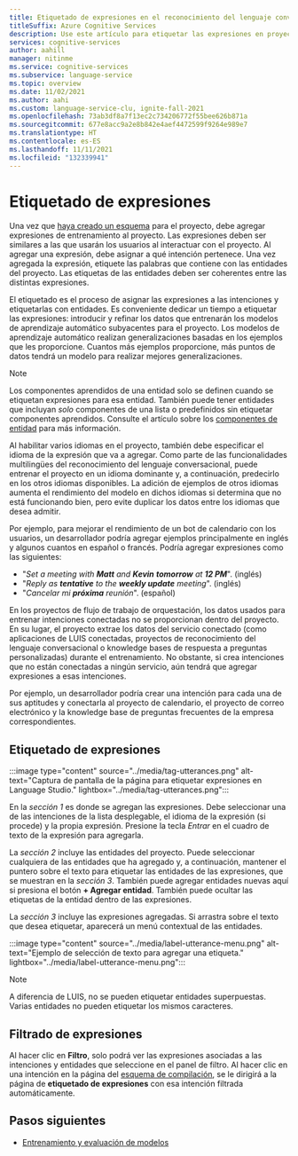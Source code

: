 ```yaml
---
title: Etiquetado de expresiones en el reconocimiento del lenguaje conversacional
titleSuffix: Azure Cognitive Services
description: Use este artículo para etiquetar las expresiones en proyectos de reconocimiento del lenguaje conversacional
services: cognitive-services
author: aahill
manager: nitinme
ms.service: cognitive-services
ms.subservice: language-service
ms.topic: overview
ms.date: 11/02/2021
ms.author: aahi
ms.custom: language-service-clu, ignite-fall-2021
ms.openlocfilehash: 73ab3df8a7f13ec2c734206772f55bee626b871a
ms.sourcegitcommit: 677e8acc9a2e8b842e4aef4472599f9264e989e7
ms.translationtype: HT
ms.contentlocale: es-ES
ms.lasthandoff: 11/11/2021
ms.locfileid: "132339941"
---
```

# <a name="how-to-tag-utterances"></a>Etiquetado de expresiones

Una vez que [haya creado un esquema](build-schema.md) para el proyecto, debe agregar expresiones de entrenamiento al proyecto. Las expresiones deben ser similares a las que usarán los usuarios al interactuar con el proyecto. Al agregar una expresión, debe asignar a qué intención pertenece. Una vez agregada la expresión, etiquete las palabras que contiene con las entidades del proyecto. Las etiquetas de las entidades deben ser coherentes entre las distintas expresiones.

El etiquetado es el proceso de asignar las expresiones a las intenciones y etiquetarlas con entidades. Es conveniente dedicar un tiempo a etiquetar las expresiones: introducir y refinar los datos que entrenarán los modelos de aprendizaje automático subyacentes para el proyecto. Los modelos de aprendizaje automático realizan generalizaciones basadas en los ejemplos que les proporcione. Cuantos más ejemplos proporcione, más puntos de datos tendrá un modelo para realizar mejores generalizaciones.

> [!NOTE]
>  Los componentes aprendidos de una entidad solo se definen cuando se etiquetan expresiones para esa entidad. También puede tener entidades que incluyan _solo_ componentes de una lista o predefinidos sin etiquetar componentes aprendidos. Consulte el artículo sobre los [componentes de entidad](../concepts/entity-components.md) para más información.

Al habilitar varios idiomas en el proyecto, también debe especificar el idioma de la expresión que va a agregar. Como parte de las funcionalidades multilingües del reconocimiento del lenguaje conversacional, puede entrenar el proyecto en un idioma dominante y, a continuación, predecirlo en los otros idiomas disponibles. La adición de ejemplos de otros idiomas aumenta el rendimiento del modelo en dichos idiomas si determina que no está funcionando bien, pero evite duplicar los datos entre los idiomas que desea admitir. 

Por ejemplo, para mejorar el rendimiento de un bot de calendario con los usuarios, un desarrollador podría agregar ejemplos principalmente en inglés y algunos cuantos en español o francés. Podría agregar expresiones como las siguientes:

* "_Set a meeting with **Matt** and **Kevin** **tomorrow** at **12 PM**_". (inglés)
* "_Reply as **tentative** to the **weekly update** meeting_". (inglés)
* "_Cancelar mi **próxima** reunión_". (español)

En los proyectos de flujo de trabajo de orquestación, los datos usados para entrenar intenciones conectadas no se proporcionan dentro del proyecto. En su lugar, el proyecto extrae los datos del servicio conectado (como aplicaciones de LUIS conectadas, proyectos de reconocimiento del lenguaje conversacional o knowledge bases de respuesta a preguntas personalizadas) durante el entrenamiento. No obstante, si crea intenciones que no están conectadas a ningún servicio, aún tendrá que agregar expresiones a esas intenciones.

Por ejemplo, un desarrollador podría crear una intención para cada una de sus aptitudes y conectarla al proyecto de calendario, el proyecto de correo electrónico y la knowledge base de preguntas frecuentes de la empresa correspondientes. 

## <a name="tag-utterances"></a>Etiquetado de expresiones

:::image type="content" source="../media/tag-utterances.png" alt-text="Captura de pantalla de la página para etiquetar expresiones en Language Studio." lightbox="../media/tag-utterances.png":::

En la *sección 1* es donde se agregan las expresiones. Debe seleccionar una de las intenciones de la lista desplegable, el idioma de la expresión (si procede) y la propia expresión. Presione la tecla *Entrar* en el cuadro de texto de la expresión para agregarla.

La *sección 2* incluye las entidades del proyecto. Puede seleccionar cualquiera de las entidades que ha agregado y, a continuación, mantener el puntero sobre el texto para etiquetar las entidades de las expresiones, que se muestran en la *sección 3*. También puede agregar entidades nuevas aquí si presiona el botón **+ Agregar entidad**. También puede ocultar las etiquetas de la entidad dentro de las expresiones. 

La *sección 3* incluye las expresiones agregadas. Si arrastra sobre el texto que desea etiquetar, aparecerá un menú contextual de las entidades.

:::image type="content" source="../media/label-utterance-menu.png" alt-text="Ejemplo de selección de texto para agregar una etiqueta." lightbox="../media/label-utterance-menu.png":::

> [!NOTE]
> A diferencia de LUIS, no se pueden etiquetar entidades superpuestas. Varias entidades no pueden etiquetar los mismos caracteres.

## <a name="filter-utterances"></a>Filtrado de expresiones

Al hacer clic en **Filtro**, solo podrá ver las expresiones asociadas a las intenciones y entidades que seleccione en el panel de filtro.
Al hacer clic en una intención en la página del [esquema de compilación](./build-schema.md), se le dirigirá a la página de **etiquetado de expresiones** con esa intención filtrada automáticamente. 

## <a name="next-steps"></a>Pasos siguientes
* [Entrenamiento y evaluación de modelos](./train-model.md)

